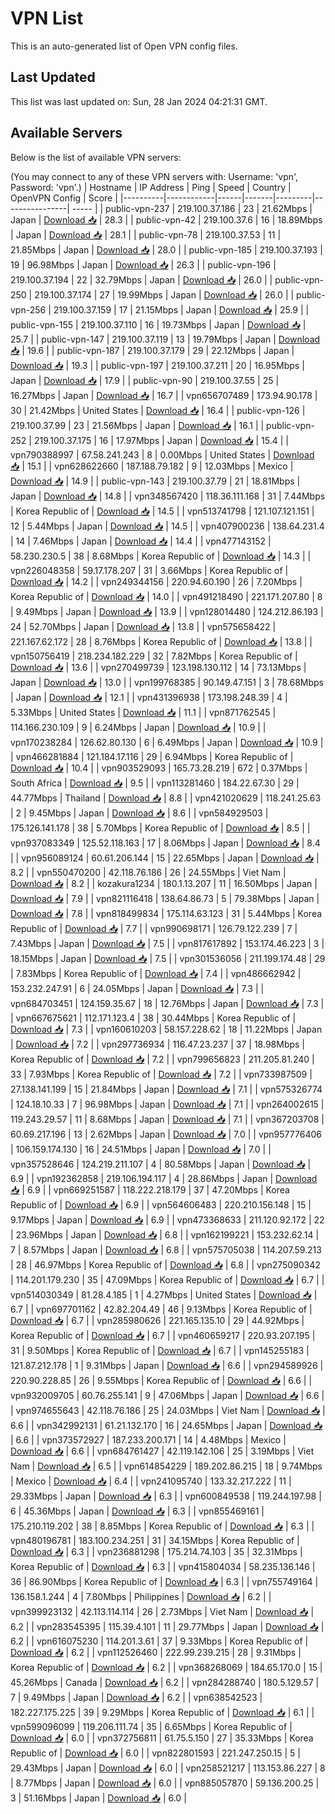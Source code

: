 # VPN List

This is an auto-generated list of Open VPN config files.

## Last Updated

This list was last updated on: Sun, 28 Jan 2024 04:21:31 GMT.

## Available Servers

Below is the list of available VPN servers:

(You may connect to any of these VPN servers with: Username: 'vpn', Password: 'vpn'.)
| Hostname | IP Address | Ping | Speed | Country | OpenVPN Config | Score |
|----------|------------|------|-------|---------|----------------| ----- |
| public-vpn-237 | 219.100.37.186 | 23 | 21.62Mbps | Japan | [Download 📥](./configs/server_0_JP.ovpn) | 28.3 |
| public-vpn-42 | 219.100.37.6 | 16 | 18.89Mbps | Japan | [Download 📥](./configs/server_1_JP.ovpn) | 28.1 |
| public-vpn-78 | 219.100.37.53 | 11 | 21.85Mbps | Japan | [Download 📥](./configs/server_2_JP.ovpn) | 28.0 |
| public-vpn-185 | 219.100.37.193 | 19 | 96.98Mbps | Japan | [Download 📥](./configs/server_3_JP.ovpn) | 26.3 |
| public-vpn-196 | 219.100.37.194 | 22 | 32.79Mbps | Japan | [Download 📥](./configs/server_4_JP.ovpn) | 26.0 |
| public-vpn-250 | 219.100.37.174 | 27 | 19.99Mbps | Japan | [Download 📥](./configs/server_5_JP.ovpn) | 26.0 |
| public-vpn-256 | 219.100.37.159 | 17 | 21.15Mbps | Japan | [Download 📥](./configs/server_6_JP.ovpn) | 25.9 |
| public-vpn-155 | 219.100.37.110 | 16 | 19.73Mbps | Japan | [Download 📥](./configs/server_7_JP.ovpn) | 25.7 |
| public-vpn-147 | 219.100.37.119 | 13 | 19.79Mbps | Japan | [Download 📥](./configs/server_8_JP.ovpn) | 19.6 |
| public-vpn-187 | 219.100.37.179 | 29 | 22.12Mbps | Japan | [Download 📥](./configs/server_9_JP.ovpn) | 19.3 |
| public-vpn-197 | 219.100.37.211 | 20 | 16.95Mbps | Japan | [Download 📥](./configs/server_10_JP.ovpn) | 17.9 |
| public-vpn-90 | 219.100.37.55 | 25 | 16.27Mbps | Japan | [Download 📥](./configs/server_11_JP.ovpn) | 16.7 |
| vpn656707489 | 173.94.90.178 | 30 | 21.42Mbps | United States | [Download 📥](./configs/server_12_US.ovpn) | 16.4 |
| public-vpn-126 | 219.100.37.99 | 23 | 21.56Mbps | Japan | [Download 📥](./configs/server_13_JP.ovpn) | 16.1 |
| public-vpn-252 | 219.100.37.175 | 16 | 17.97Mbps | Japan | [Download 📥](./configs/server_14_JP.ovpn) | 15.4 |
| vpn790388997 | 67.58.241.243 | 8 | 0.00Mbps | United States | [Download 📥](./configs/server_15_US.ovpn) | 15.1 |
| vpn628622660 | 187.188.79.182 | 9 | 12.03Mbps | Mexico | [Download 📥](./configs/server_16_MX.ovpn) | 14.9 |
| public-vpn-143 | 219.100.37.79 | 21 | 18.81Mbps | Japan | [Download 📥](./configs/server_17_JP.ovpn) | 14.8 |
| vpn348567420 | 118.36.111.168 | 31 | 7.44Mbps | Korea Republic of | [Download 📥](./configs/server_18_KR.ovpn) | 14.5 |
| vpn513741798 | 121.107.121.151 | 12 | 5.44Mbps | Japan | [Download 📥](./configs/server_19_JP.ovpn) | 14.5 |
| vpn407900236 | 138.64.231.4 | 14 | 7.46Mbps | Japan | [Download 📥](./configs/server_20_JP.ovpn) | 14.4 |
| vpn477143152 | 58.230.230.5 | 38 | 8.68Mbps | Korea Republic of | [Download 📥](./configs/server_21_KR.ovpn) | 14.3 |
| vpn226048358 | 59.17.178.207 | 31 | 3.66Mbps | Korea Republic of | [Download 📥](./configs/server_22_KR.ovpn) | 14.2 |
| vpn249344156 | 220.94.60.190 | 26 | 7.20Mbps | Korea Republic of | [Download 📥](./configs/server_23_KR.ovpn) | 14.0 |
| vpn491218490 | 221.171.207.80 | 8 | 9.49Mbps | Japan | [Download 📥](./configs/server_24_JP.ovpn) | 13.9 |
| vpn128014480 | 124.212.86.193 | 24 | 52.70Mbps | Japan | [Download 📥](./configs/server_25_JP.ovpn) | 13.8 |
| vpn575658422 | 221.167.62.172 | 28 | 8.76Mbps | Korea Republic of | [Download 📥](./configs/server_26_KR.ovpn) | 13.8 |
| vpn150756419 | 218.234.182.229 | 32 | 7.82Mbps | Korea Republic of | [Download 📥](./configs/server_27_KR.ovpn) | 13.6 |
| vpn270499739 | 123.198.130.112 | 14 | 73.13Mbps | Japan | [Download 📥](./configs/server_28_JP.ovpn) | 13.0 |
| vpn199768385 | 90.149.47.151 | 3 | 78.68Mbps | Japan | [Download 📥](./configs/server_29_JP.ovpn) | 12.1 |
| vpn431396938 | 173.198.248.39 | 4 | 5.33Mbps | United States | [Download 📥](./configs/server_30_US.ovpn) | 11.1 |
| vpn871762545 | 114.166.230.109 | 9 | 6.24Mbps | Japan | [Download 📥](./configs/server_31_JP.ovpn) | 10.9 |
| vpn170238284 | 126.62.80.130 | 6 | 6.49Mbps | Japan | [Download 📥](./configs/server_32_JP.ovpn) | 10.9 |
| vpn466281884 | 121.184.17.116 | 29 | 6.94Mbps | Korea Republic of | [Download 📥](./configs/server_33_KR.ovpn) | 10.4 |
| vpn903529093 | 165.73.28.219 | 672 | 0.37Mbps | South Africa | [Download 📥](./configs/server_34_ZA.ovpn) | 9.5 |
| vpn113281460 | 184.22.67.30 | 29 | 44.77Mbps | Thailand | [Download 📥](./configs/server_35_TH.ovpn) | 8.8 |
| vpn421020629 | 118.241.25.63 | 2 | 9.45Mbps | Japan | [Download 📥](./configs/server_36_JP.ovpn) | 8.6 |
| vpn584929503 | 175.126.141.178 | 38 | 5.70Mbps | Korea Republic of | [Download 📥](./configs/server_37_KR.ovpn) | 8.5 |
| vpn937083349 | 125.52.118.163 | 17 | 8.06Mbps | Japan | [Download 📥](./configs/server_38_JP.ovpn) | 8.4 |
| vpn956089124 | 60.61.206.144 | 15 | 22.65Mbps | Japan | [Download 📥](./configs/server_39_JP.ovpn) | 8.2 |
| vpn550470200 | 42.118.76.186 | 26 | 24.55Mbps | Viet Nam | [Download 📥](./configs/server_40_VN.ovpn) | 8.2 |
| kozakura1234 | 180.1.13.207 | 11 | 16.50Mbps | Japan | [Download 📥](./configs/server_41_JP.ovpn) | 7.9 |
| vpn821116418 | 138.64.86.73 | 5 | 79.38Mbps | Japan | [Download 📥](./configs/server_42_JP.ovpn) | 7.8 |
| vpn818499834 | 175.114.63.123 | 31 | 5.44Mbps | Korea Republic of | [Download 📥](./configs/server_43_KR.ovpn) | 7.7 |
| vpn990698171 | 126.79.122.239 | 7 | 7.43Mbps | Japan | [Download 📥](./configs/server_44_JP.ovpn) | 7.5 |
| vpn817617892 | 153.174.46.223 | 3 | 18.15Mbps | Japan | [Download 📥](./configs/server_45_JP.ovpn) | 7.5 |
| vpn301536056 | 211.199.174.48 | 29 | 7.83Mbps | Korea Republic of | [Download 📥](./configs/server_46_KR.ovpn) | 7.4 |
| vpn486662942 | 153.232.247.91 | 6 | 24.05Mbps | Japan | [Download 📥](./configs/server_47_JP.ovpn) | 7.3 |
| vpn684703451 | 124.159.35.67 | 18 | 12.76Mbps | Japan | [Download 📥](./configs/server_48_JP.ovpn) | 7.3 |
| vpn667675621 | 112.171.123.4 | 38 | 30.44Mbps | Korea Republic of | [Download 📥](./configs/server_49_KR.ovpn) | 7.3 |
| vpn160610203 | 58.157.228.62 | 18 | 11.22Mbps | Japan | [Download 📥](./configs/server_50_JP.ovpn) | 7.2 |
| vpn297736934 | 116.47.23.237 | 37 | 18.98Mbps | Korea Republic of | [Download 📥](./configs/server_51_KR.ovpn) | 7.2 |
| vpn799656823 | 211.205.81.240 | 33 | 7.93Mbps | Korea Republic of | [Download 📥](./configs/server_52_KR.ovpn) | 7.2 |
| vpn733987509 | 27.138.141.199 | 15 | 21.84Mbps | Japan | [Download 📥](./configs/server_53_JP.ovpn) | 7.1 |
| vpn575326774 | 124.18.10.33 | 7 | 96.98Mbps | Japan | [Download 📥](./configs/server_54_JP.ovpn) | 7.1 |
| vpn264002615 | 119.243.29.57 | 11 | 8.68Mbps | Japan | [Download 📥](./configs/server_55_JP.ovpn) | 7.1 |
| vpn367203708 | 60.69.217.196 | 13 | 2.62Mbps | Japan | [Download 📥](./configs/server_56_JP.ovpn) | 7.0 |
| vpn957776406 | 106.159.174.130 | 16 | 24.51Mbps | Japan | [Download 📥](./configs/server_57_JP.ovpn) | 7.0 |
| vpn357528646 | 124.219.211.107 | 4 | 80.58Mbps | Japan | [Download 📥](./configs/server_58_JP.ovpn) | 6.9 |
| vpn192362858 | 219.106.194.117 | 4 | 28.86Mbps | Japan | [Download 📥](./configs/server_59_JP.ovpn) | 6.9 |
| vpn669251587 | 118.222.218.179 | 37 | 47.20Mbps | Korea Republic of | [Download 📥](./configs/server_60_KR.ovpn) | 6.9 |
| vpn564606483 | 220.210.156.148 | 15 | 9.17Mbps | Japan | [Download 📥](./configs/server_61_JP.ovpn) | 6.9 |
| vpn473368633 | 211.120.92.172 | 22 | 23.96Mbps | Japan | [Download 📥](./configs/server_62_JP.ovpn) | 6.8 |
| vpn162199221 | 153.232.62.14 | 7 | 8.57Mbps | Japan | [Download 📥](./configs/server_63_JP.ovpn) | 6.8 |
| vpn575705038 | 114.207.59.213 | 28 | 46.97Mbps | Korea Republic of | [Download 📥](./configs/server_64_KR.ovpn) | 6.8 |
| vpn275090342 | 114.201.179.230 | 35 | 47.09Mbps | Korea Republic of | [Download 📥](./configs/server_65_KR.ovpn) | 6.7 |
| vpn514030349 | 81.28.4.185 | 1 | 4.27Mbps | United States | [Download 📥](./configs/server_66_US.ovpn) | 6.7 |
| vpn697701162 | 42.82.204.49 | 46 | 9.13Mbps | Korea Republic of | [Download 📥](./configs/server_67_KR.ovpn) | 6.7 |
| vpn285980626 | 221.165.135.10 | 29 | 44.92Mbps | Korea Republic of | [Download 📥](./configs/server_68_KR.ovpn) | 6.7 |
| vpn460659217 | 220.93.207.195 | 31 | 9.50Mbps | Korea Republic of | [Download 📥](./configs/server_69_KR.ovpn) | 6.7 |
| vpn145255183 | 121.87.212.178 | 1 | 9.31Mbps | Japan | [Download 📥](./configs/server_70_JP.ovpn) | 6.6 |
| vpn294589926 | 220.90.228.85 | 26 | 9.55Mbps | Korea Republic of | [Download 📥](./configs/server_71_KR.ovpn) | 6.6 |
| vpn932009705 | 60.76.255.141 | 9 | 47.06Mbps | Japan | [Download 📥](./configs/server_72_JP.ovpn) | 6.6 |
| vpn974655643 | 42.118.76.186 | 25 | 24.03Mbps | Viet Nam | [Download 📥](./configs/server_73_VN.ovpn) | 6.6 |
| vpn342992131 | 61.21.132.170 | 16 | 24.65Mbps | Japan | [Download 📥](./configs/server_74_JP.ovpn) | 6.6 |
| vpn373572927 | 187.233.200.171 | 14 | 4.48Mbps | Mexico | [Download 📥](./configs/server_75_MX.ovpn) | 6.6 |
| vpn684761427 | 42.119.142.106 | 25 | 3.19Mbps | Viet Nam | [Download 📥](./configs/server_76_VN.ovpn) | 6.5 |
| vpn614854229 | 189.202.86.215 | 18 | 9.74Mbps | Mexico | [Download 📥](./configs/server_77_MX.ovpn) | 6.4 |
| vpn241095740 | 133.32.217.222 | 11 | 29.33Mbps | Japan | [Download 📥](./configs/server_78_JP.ovpn) | 6.3 |
| vpn600849538 | 119.244.197.98 | 6 | 45.36Mbps | Japan | [Download 📥](./configs/server_79_JP.ovpn) | 6.3 |
| vpn855469161 | 175.210.119.202 | 38 | 8.85Mbps | Korea Republic of | [Download 📥](./configs/server_80_KR.ovpn) | 6.3 |
| vpn480196781 | 183.100.234.251 | 31 | 34.15Mbps | Korea Republic of | [Download 📥](./configs/server_81_KR.ovpn) | 6.3 |
| vpn236881298 | 175.214.74.103 | 35 | 32.31Mbps | Korea Republic of | [Download 📥](./configs/server_82_KR.ovpn) | 6.3 |
| vpn415804034 | 58.235.136.146 | 36 | 86.90Mbps | Korea Republic of | [Download 📥](./configs/server_83_KR.ovpn) | 6.3 |
| vpn755749164 | 136.158.1.244 | 4 | 7.80Mbps | Philippines | [Download 📥](./configs/server_84_PH.ovpn) | 6.2 |
| vpn399923132 | 42.113.114.114 | 26 | 2.73Mbps | Viet Nam | [Download 📥](./configs/server_85_VN.ovpn) | 6.2 |
| vpn283545395 | 115.39.4.101 | 11 | 29.77Mbps | Japan | [Download 📥](./configs/server_86_JP.ovpn) | 6.2 |
| vpn616075230 | 114.201.3.61 | 37 | 9.33Mbps | Korea Republic of | [Download 📥](./configs/server_87_KR.ovpn) | 6.2 |
| vpn112526460 | 222.99.239.215 | 28 | 9.31Mbps | Korea Republic of | [Download 📥](./configs/server_88_KR.ovpn) | 6.2 |
| vpn368268069 | 184.65.170.0 | 15 | 45.26Mbps | Canada | [Download 📥](./configs/server_89_CA.ovpn) | 6.2 |
| vpn284288740 | 180.5.129.57 | 7 | 9.49Mbps | Japan | [Download 📥](./configs/server_90_JP.ovpn) | 6.2 |
| vpn638542523 | 182.227.175.225 | 39 | 9.29Mbps | Korea Republic of | [Download 📥](./configs/server_91_KR.ovpn) | 6.1 |
| vpn599096099 | 119.206.111.74 | 35 | 6.65Mbps | Korea Republic of | [Download 📥](./configs/server_92_KR.ovpn) | 6.0 |
| vpn372756811 | 61.75.5.150 | 27 | 35.33Mbps | Korea Republic of | [Download 📥](./configs/server_93_KR.ovpn) | 6.0 |
| vpn822801593 | 221.247.250.15 | 5 | 29.43Mbps | Japan | [Download 📥](./configs/server_94_JP.ovpn) | 6.0 |
| vpn258521217 | 113.153.86.227 | 8 | 8.77Mbps | Japan | [Download 📥](./configs/server_95_JP.ovpn) | 6.0 |
| vpn885057870 | 59.136.200.25 | 3 | 51.16Mbps | Japan | [Download 📥](./configs/server_96_JP.ovpn) | 6.0 |
